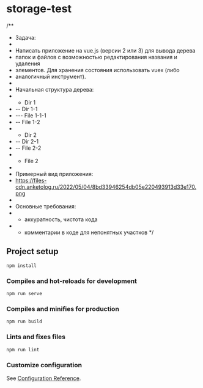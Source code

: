 # storage-test
/**
 * Задача:
 *
 * Написать приложение на vue.js (версии 2 или 3) для вывода дерева
 * папок и файлов с возможностью редактирования названия и удаления
 * элементов. Для хранения состояния использовать vuex (либо
 * аналогичный инструмент).
 *
 * Начальная структура дерева:
 * - Dir 1
 * -- Dir 1-1
 * --- File 1-1-1
 * -- File 1-2
 * - Dir 2
 * -- Dir 2-1
 * -- File 2-2
 * - File 2
 * 
 * Примерный вид приложения:
 * https://files-cdn.anketolog.ru/2022/05/04/8bd33946254db05e220493913d33e170.png
 *
 * Основные требования:
 * - аккуратность, чистота кода
 * - комментарии в коде для непонятных участков
 */

## Project setup
```
npm install
```

### Compiles and hot-reloads for development
```
npm run serve
```

### Compiles and minifies for production
```
npm run build
```

### Lints and fixes files
```
npm run lint
```

### Customize configuration
See [Configuration Reference](https://cli.vuejs.org/config/).
